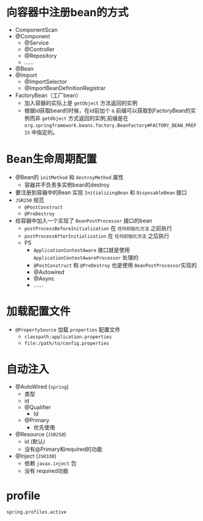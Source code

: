 # 向容器中注册bean的方式

-   ComponentScan
-   @Component
    -   @Service
    -   @Controller
    -   @Repository
    -   ……
-   @Bean
-   @Import
    -   @ImportSelector
    -   @ImportBeanDefinitionRegistrar
-   FactoryBean（工厂bean）
    -   加入容器的实际上是 `getObject` 方法返回的实例
    -   根据id获取bean的时候，在id前加个 `&` 前缀可以获取到FactoryBean的实例而非 `getObject` 方式返回的实例,前缀是在 `org.springframework.beans.factory.BeanFactory#FACTORY_BEAN_PREFIX` 中指定的。



# Bean生命周期配置

-   @Bean的 `initMethod` 和 `destroyMethod` 属性
    -   容器并不负责多实例bean的destroy
-   要注册到容器中的Bean 实现 `InitializingBean` 和 `DisposableBean` 接口
-   `JSR250` 规范
    -   `@PostConstruct`
    -   `@PreDestroy`
-   给容器中加入一个实现了 `BeanPostProcessor` 接口的bean
    -   `postProcessBeforeInitialization` 在 `任何初始化方法` 之前执行
    -   `postProcessAfterInitialization` 在 `任何初始化方法` 之后执行
    -   PS
        -   `ApplicationContextAware` 接口就是使用 `ApplicationContextAwareProcessor` 处理的
        -   `@PostConstruct` 和 `@PreDestroy` 也是使用 `BeanPostProcessor`实现的
        -   @Autowired
        -   @Async
        -   ……



# 加载配置文件

-   `@PropertySource` 加载 `properties` 配置文件
    -   `classpath:application.properties`
    -   `file:/path/to/config.properties`

# 自动注入

-   @AutoWired (`spring`)
    -   类型
    -   id
    -   @Qualifier
        -   Id
    -   @Primary
        -   优先使用
-   @Resource (`JSR250`)
    -   id (默认)
    -   没有@Primary和required的功能
-   @Inject (`JSR330`)
    -   依赖 `javax.inject` 包
    -   没有 required功能




# profile

`spring.profiles.active`